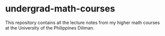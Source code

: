 # undergrad-math-courses
This repository contains all the lecture notes from my higher math courses at the University of the Philippines Diliman. 
